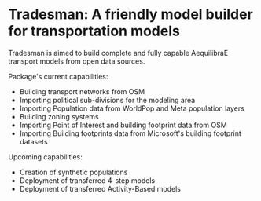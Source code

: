 # Tradesman: A friendly model builder for transportation models

Tradesman is aimed to build complete and fully capable AequilibraE 
transport models from open data sources.

Package's current capabilities:

* Building transport networks from OSM
* Importing political sub-divisions for the modeling area 
* Importing Population data from WorldPop and Meta population layers
* Building zoning systems
* Importing Point of Interest and building footprint data from OSM
* Importing Building footprints data from Microsoft's building footprint datasets

Upcoming capabilities:
* Creation of synthetic populations
* Deployment of transferred 4-step models
* Deployment of transferred Activity-Based models
